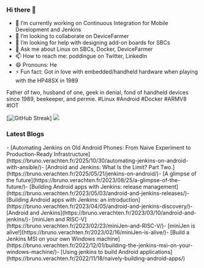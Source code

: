 ### Hi there 👋

<!--
**gounthar/gounthar** is a ✨ _special_ ✨ repository because its `README.md` (this file) appears on your GitHub profile.

Here are some ideas to get you started:
-->
- 🔭 I’m currently working on Continuous Integration for Mobile Development and Jenkins
- 👯 I’m looking to collaborate on DeviceFarmer
- 🤔 I’m looking for help with designing add-on boards for SBCs
- 💬 Ask me about Linux on SBCs, Docker, DeviceFarmer
- 📫 How to reach me: poddingue on Twitter, LinkedIn
- 😄 Pronouns: He
- ⚡ Fun fact: Got in love with embedded/handheld hardware when playing with the HP48SX in 1989

Father of two, husband of one, geek in denial, fond of handheld devices since 1989, beekeeper, and permie. #Linux #Android #Docker #ARMV8 #IOT

[![GitHub Streak](https://github-readme-streak-stats-eight.vercel.app/?user=gounthar)]
![](https://github-readme-streak-stats-eight.vercel.app/?user=gounthar&theme=merko)

### Latest Blogs
<!-- BLOG-POST-LIST:START -->- [Automating Jenkins on Old Android Phones: From Naive Experiment to Production-Ready Infrastructure](https://bruno.verachten.fr/2025/10/30/automating-jenkins-on-android-with-ansible/)- [Android and Jenkins: What Is the Limit? Part Two.](https://bruno.verachten.fr/2025/05/21/jenkins-on-android/)- [A glimpse of the future](https://bruno.verachten.fr/2023/08/25/a-glimpse-of-the-future/)- [Building Android apps with Jenkins: release management](https://bruno.verachten.fr/2023/05/03/android-and-jenkins-releases/)- [Building Android apps with Jenkins: an introduction](https://bruno.verachten.fr/2023/04/05/android-and-jenkins-discovery/)- [Android and Jenkins](https://bruno.verachten.fr/2023/03/10/android-and-jenkins/)- [miniJen and RISC-V](https://bruno.verachten.fr/2023/02/23/miniJen-and-RISC-V/)- [miniJen is alive!](https://bruno.verachten.fr/2023/02/16/miniJen-is-alive/)- [Build a Jenkins MSI on your own Windows machine](https://bruno.verachten.fr/2022/12/01/building-the-jenkins-msi-on-your-windows-machine/)- [Using jenkins to build Android applications](https://bruno.verachten.fr/2022/11/18/naively-building-android-apps/)<!-- BLOG-POST-LIST:END -->
